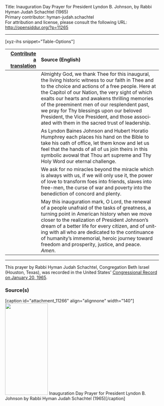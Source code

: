 <html>
<head></head>
<body>
Title: Inauguration Day Prayer for President Lyndon B. Johnson, by Rabbi Hyman Judah Schachtel (1965)<br />
Primary contributor: hyman-judah.schachtel<br />
For attribution and license, please consult the following URL: <a href="http://opensiddur.org/?p=11265">http://opensiddur.org/?p=11265</a>
<p />
<hr />

[xyz-ihs snippet="Table-Options"]<table style="margin-left: auto; margin-right: auto;" class="draggable">
<thead><tr><th id="x" style="text-align: right;"><a href="/contribute/upload/">Contribute a translation</a></th><th style="text-align: left;">Source (English)</th></tr></thead>
<tbody>
<tr><td style="vertical-align:top;">
<div class="liturgy" lang="he">

</span></div></td>
 
<td style="vertical-align:top;">
<div class="english" lang="en">
Almighty God, 
we thank Thee for this inaugural, 
the living historic witness to our faith in Thee 
and to the choice and actions of a free people. 
Here at the Capitol of our Nation, 
the very sight of which exalts our hearts 
and awakens thrilling memories 
of the preeminent men of our resplendent past, 
we pray for Thy blessings upon our beloved President, 
the Vice President, 
and those associated with them 
in the sacred trust of leadership.
</div></td></tr>


<tr><td style="vertical-align:top;">
<div class="liturgy" lang="he">

</span></div></td>
 
<td style="vertical-align:top;">
<div class="english" lang="en">
As Lyndon Baines Johnson 
and Hubert Horatio Humphrey 
each places his hand on the Bible 
to take his oath of office, 
let them know 
and let us feel 
that the hands of all of us join theirs 
in this symbolic avowal 
that Thou art supreme 
and Thy Holy Word our eternal challenge.
</div></td></tr>


<tr><td style="vertical-align:top;">
<div class="liturgy" lang="he">

</span></div></td>
 
<td style="vertical-align:top;">
<div class="english" lang="en">
We ask for no miracles 
beyond the miracle which is always with us, 
if we will only use it, 
the power of love 
to transform foes into friends, 
slaves into free-men, 
the curse of war and poverty 
into the benediction of concord and plenty.
</div></td></tr>


<tr><td style="vertical-align:top;">
<div class="liturgy" lang="he">

</span></div></td>
 
<td style="vertical-align:top;">
<div class="english" lang="en">
May this inauguration mark, O Lord, 
the renewal of a people unafraid of the tasks of greatness, 
a turning point in American history when we move closer 
to the realization of President Johnson’s dream 
of a better life for every citizen, 
and of uniting with all who are dedicated 
to the continuance of humanity’s immemorial, heroic journey 
toward freedom and prosperity,
justice, and peace. 
<em>Amen</em>.
</div></td></tr>
</tbody></table>

<hr />

This prayer by Rabbi Hyman Judah Schachtel, Congregation Beth Israel (Houston, Texas), was recorded in the United States' <a href="https://archive.org/stream/congressionalrec111aunit#page/n493/mode/2up">Congressional Record on January 20, 1965</a>.

<h3>Source(s)</h3>

[caption id="attachment_11266" align="alignnone" width="140"]<a href="https://opensiddur.org/wp-content/uploads/2015/04/Inauguration-Day-Prayer-for-President-Lyndon-B.-Johnson-by-Rabbi-Hyman-Judah-Schachtel-1965.png"><img src="https://opensiddur.org/wp-content/uploads/2015/04/Inauguration-Day-Prayer-for-President-Lyndon-B.-Johnson-by-Rabbi-Hyman-Judah-Schachtel-1965-140x300.png" alt="" width="140" height="300" class="size-medium wp-image-11266" /></a> Inauguration Day Prayer for President Lyndon B. Johnson by Rabbi Hyman Judah Schachtel (1965)[/caption]

&nbsp;
</body>
</html>